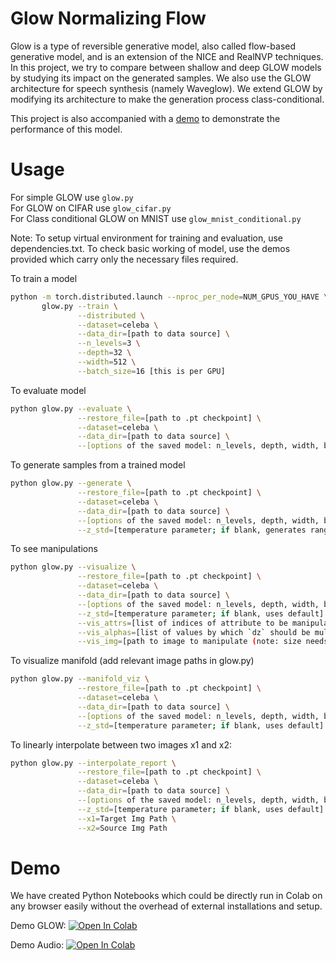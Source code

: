 # Glow Normalizing Flow

Glow is a type of reversible generative model, also called flow-based generative model, and is an extension of the NICE and RealNVP techniques. In this project, we try to compare between shallow and deep GLOW models by studying its impact on the generated samples.
We also use the GLOW architecture for speech synthesis (namely Waveglow). We extend GLOW by modifying its architecture to make the generation process class-conditional. 

This project is also accompanied with a [demo](#demo) to demonstrate the performance of this model.

# Usage

For simple GLOW use ``glow.py``\
For GLOW on CIFAR use ``glow_cifar.py``\
For Class conditional GLOW on MNIST use ``glow_mnist_conditional.py``

Note: To setup virtual environment for training and evaluation, use dependencies.txt. To check basic working of model, use the demos provided which carry only the necessary files required.


To train a model
```sh
python -m torch.distributed.launch --nproc_per_node=NUM_GPUS_YOU_HAVE \
       glow.py --train \
               --distributed \
               --dataset=celeba \
               --data_dir=[path to data source] \
               --n_levels=3 \
               --depth=32 \
               --width=512 \
               --batch_size=16 [this is per GPU]
```

To evaluate model
```sh
python glow.py --evaluate \
               --restore_file=[path to .pt checkpoint] \
               --dataset=celeba \
               --data_dir=[path to data source] \
               --[options of the saved model: n_levels, depth, width, batch_size]
```

To generate samples from a trained model
```sh
python glow.py --generate \
               --restore_file=[path to .pt checkpoint] \
               --dataset=celeba \
               --data_dir=[path to data source] \
               --[options of the saved model: n_levels, depth, width, batch_size] \
               --z_std=[temperature parameter; if blank, generates range]
```

To see manipulations
```sh
python glow.py --visualize \
               --restore_file=[path to .pt checkpoint] \
               --dataset=celeba \
               --data_dir=[path to data source] \
               --[options of the saved model: n_levels, depth, width, batch_size] \
               --z_std=[temperature parameter; if blank, uses default] \
               --vis_attrs=[list of indices of attribute to be manipulated, if blank, manipulates every attribute] \
               --vis_alphas=[list of values by which `dz` should be multiplied, defaults [-2,2]] \
               --vis_img=[path to image to manipulate (note: size needs to match dataset); if blank uses example from test dataset]
```

To visualize manifold (add relevant image paths in glow.py)
```sh
python glow.py --manifold_viz \
               --restore_file=[path to .pt checkpoint] \
               --dataset=celeba \
               --data_dir=[path to data source] \
               --[options of the saved model: n_levels, depth, width, batch_size] \
               --z_std=[temperature parameter; if blank, uses default] \
```

To linearly interpolate between two images x1 and x2:
```sh
python glow.py --interpolate_report \
               --restore_file=[path to .pt checkpoint] \
               --dataset=celeba \
               --data_dir=[path to data source] \
               --[options of the saved model: n_levels, depth, width, batch_size] \
               --z_std=[temperature parameter; if blank, uses default] \
               --x1=Target Img Path \
               --x2=Source Img Path
```

# Demo
We have created Python Notebooks which could be directly run in Colab on any browser easily without the overhead of external installations and setup.

Demo GLOW: [![Open In Colab](https://colab.research.google.com/assets/colab-badge.svg)](
https://colab.research.google.com/github/anishmadan23/glow_normalizing_flow/blob/master/Demo/demo_celeb.ipynb)

Demo Audio: [![Open In Colab](https://colab.research.google.com/assets/colab-badge.svg)](https://colab.research.google.com/github/anishmadan23/glow_normalizing_flow/blob/master/Demo/demo_tts.ipynb)